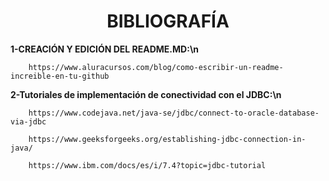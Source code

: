 <h1 align="center"> BIBLIOGRAFÍA </h1>

**1-CREACIÓN Y EDICIÓN DEL README.MD:\n**

        https://www.aluracursos.com/blog/como-escribir-un-readme-increible-en-tu-github

**2-Tutoriales de implementación de conectividad con el JDBC:\n**

        https://www.codejava.net/java-se/jdbc/connect-to-oracle-database-via-jdbc
        
        https://www.geeksforgeeks.org/establishing-jdbc-connection-in-java/
        
        https://www.ibm.com/docs/es/i/7.4?topic=jdbc-tutorial
